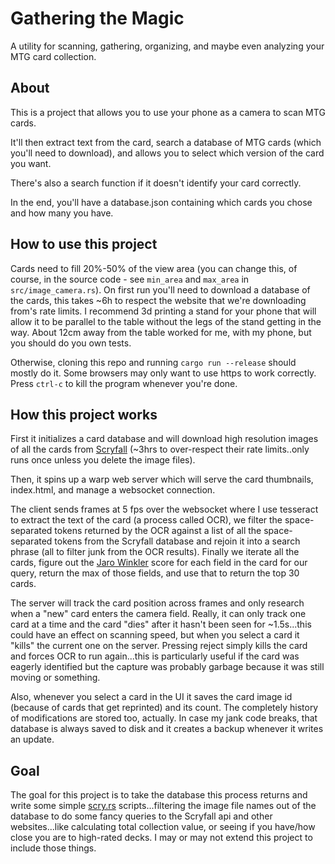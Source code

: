 # Gathering the Magic

A utility for scanning, gathering, organizing, and maybe even analyzing your MTG card collection.

## About

This is a project that allows you to use your phone as a camera to scan MTG cards.

It'll then extract text from the card, search a database of MTG cards (which you'll need to download), and allows you to select which version of the card you want.

There's also a search function if it doesn't identify your card correctly.

In the end, you'll have a database.json containing which cards you chose and how many you have.

## How to use this project

Cards need to fill 20%-50% of the view area (you can change this, of course, in the source code - see `min_area` and `max_area` in `src/image_camera.rs`). On first run you'll need to download a database of the cards, this takes ~6h to respect the website that we're downloading from's rate limits. I recommend 3d printing a stand for your phone that will allow it to be parallel to the table without the legs of the stand getting in the way. About 12cm away from the table worked for me, with my phone, but you should do you own tests.

Otherwise, cloning this repo and running `cargo run --release` should mostly do it. Some browsers may only want to use https to work correctly. Press `ctrl-c` to kill the program whenever you're done. 

## How this project works

First it initializes a card database and will download high resolution images of all the cards from [Scryfall](https://scryfall.com/) (~3hrs to over-respect their rate limits..only runs once unless you delete the image files).

Then, it spins up a warp web server which will serve the card thumbnails, index.html, and manage a websocket connection.

The client sends frames at 5 fps over the websocket where I use tesseract to extract the text of the card (a process called OCR), we filter the space-separated tokens returned by the OCR against a list of all the space-separated tokens from the Scryfall database and rejoin it into a search phrase (all to filter junk from the OCR results). Finally we iterate all the cards, figure out the [Jaro Winkler](https://docs.rs/strsim/latest/strsim/fn.jaro_winkler.html) score for each field in the card for our query, return the max of those fields, and use that to return the top 30 cards.

The server will track the card position across frames and only research when a "new" card enters the camera field. Really, it can only track one card at a time and the card "dies" after it hasn't been seen for ~1.5s...this could have an effect on scanning speed, but when you select a card it "kills" the current one on the server. Pressing reject simply kills the card and forces OCR to run again...this is particularly useful if the card was eagerly identified but the capture was probably garbage because it was still moving or something.

Also, whenever you select a card in the UI it saves the card image id (because of cards that get reprinted) and its count. The completely history of modifications are stored too, actually. In case my jank code breaks, that database is always saved to disk and it creates a backup whenever it writes an update.

## Goal

The goal for this project is to take the database this process returns and write some simple [scry.rs](https://github.com/KyleMiles/scryrs) scripts...filtering the image file names out of the database to do some fancy queries to the Scryfall api and other websites...like calculating total collection value, or seeing if you have/how close you are to high-rated decks. I may or may not extend this project to include those things.
